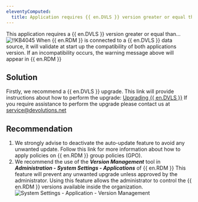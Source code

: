 ```yaml
---
eleventyComputed:
  title: Application requires {{ en.DVLS }} version greater or equal than...
---
```

This application requires a {{ en.DVLS }} version greater or equal than...
![!!KB4045](https://cdnweb.devolutions.net/docs/en/kb/KB4045.png)
When {{ en.RDM }} is connected to a {{ en.DVLS }} data source, it will validate at start up the compatibility of both applications version. If an incompatibility occurs, the warning message above will appear in {{ en.RDM }}
## Solution
Firstly, we recommend a {{ en.DVLS }} upgrade. This link will provide instructions about how to perform the upgrade: [Upgrading {{ en.DVLS }}](/server/installation/upgrade-server/) If you require assistance to perform the upgrade please contact us at [service@devolutions.net](mailto:service@devolutions.net)
## Recommendation
1. We strongly advise to deactivate the auto-update feature to avoid any unwanted update. Follow this link for more information about how to apply policies on {{ en.RDM }} group policies (GPO).
1. We recommend the use of the ***Version Management*** tool in ***Administration - System Settings - Applications*** of {{ en.RDM }} This feature will prevent any unwanted upgrade unless approved by the administrator. Using this feature allows the administrator to control the {{ en.RDM }} versions available inside the organization.
![System Settings - Application - Version Management](https://cdnweb.devolutions.net/docs/en/kb/KB4046.png)
